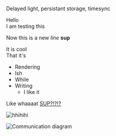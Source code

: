 Delayed light, persistant storage, timesync


Hello  
I am testing this

Now this is a new _line_ **sup**

It is cool  
That it's
* Rendering
* Ish
* While
* Writing
  * I like it

Like whaaaat
[SUP?!?!?](www.nrk.no)

![hhihihi](https://images.unsplash.com/photo-1495332711843-da64862d07e7?ixlib=rb-1.2.1&ixid=MnwxMjA3fDB8MHxwaG90by1wYWdlfHx8fGVufDB8fHx8&auto=format&fit=crop&w=1035&q=80)


![Communication diagram](communication_diagram.drawio)
